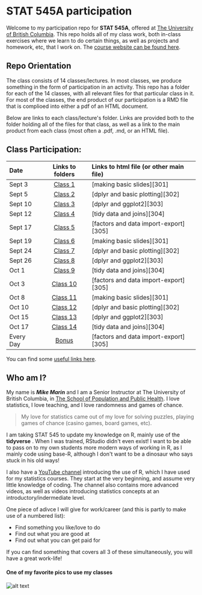 # STAT 545A participation

Welcome to my participation repo for __STAT 545A__, offered at [The University of British Columbia](www.ubc.ca).  This repo holds all of my class work, both in-class exercises where we learn to do certain things, as well as projects and homework, etc, that I work on.  The [course website can be found here](https://stat545.stat.ubc.ca).

## Repo Orientation

The class consists of 14 classes/lectures.  In most classes, we produce something in the form of participation in an activity.  This repo has a folder for each of the 14 classes, with all relevant files for that particular class in it.  For most of the classes, the end product of our participation is a RMD file that is complioed into either a pdf of an HTML document.

Below are links to each class/lecture's folder.  Links are provided both to the folder holding all of the files for that class, as well as a link to the main product from each class (most often a .pdf, .md, or an HTML file).



## Class Participation:
|   Date   | Links to folders  | Links to html file (or other main file)    | 
|:---------|:-----------------:|:--------------------------------|
| Sept 3  | [Class 1][Class01] | [making basic slides][301] |
| Sept 5  | [Class 2][Class02] | [dplyr and basic plotting][302] |
| Sept 10    | [Class 3][Class03] | [dplyr and ggplot2][303] |
| Sept 12   | [Class 4][Class04] | [tidy data and joins][304] |
| Sept 17   | [Class 5][Class05] | [factors and data import-export][305] |
| Sept 19  | [Class 6][Class06] | [making basic slides][301] |
| Sept 24  | [Class 7][Class06] | [dplyr and basic plotting][302] |
| Sept 26    | [Class 8][Class08] | [dplyr and ggplot2][303] |
| Oct 1   | [Class 9][Class09] | [tidy data and joins][304] |
| Oct 3   | [Class 10][Class10] | [factors and data import-export][305] |
| Oct 8  | [Class 11][Class11] | [making basic slides][301] |
| Oct 10  | [Class 12][Class12] | [dplyr and basic plotting][302] |
| Oct 15    | [Class 13][Class13] | [dplyr and ggplot2][303] |
| Oct 17   | [Class 14][Class14] | [tidy data and joins][304] |
| Every Day   | [Bonus][Bonus Material] | [factors and data import-export][305] |


[Class01]: <https://github.com/MarinStatsLectures/STAT545A-participation/tree/master/Class01>
[Class02]: <https://github.com/MarinStatsLectures/STAT545A-participation/tree/master/Class02> 
[Class03]: <https://github.com/MarinStatsLectures/STAT545A-participation/tree/master/Class03> 
[Class04]: <https://www.youtube.com/watch?v=dQw4w9WgXcQ> 
[Class05]: <https://github.com/MarinStatsLectures/STAT545A-participation/tree/master/Class05>
[Class06]: <https://github.com/MarinStatsLectures/STAT545A-participation/tree/master/Class06> 
[Class07]: <https://github.com/MarinStatsLectures/STAT545A-participation/tree/master/Class07> 
[Class08]: <https://github.com/MarinStatsLectures/STAT545A-participation/tree/master/Class08>
[Class09]: <https://github.com/MarinStatsLectures/STAT545A-participation/tree/master/Class09>
[Class10]: <https://github.com/MarinStatsLectures/STAT545A-participation/tree/master/Class10>
[Class11]: <https://github.com/MarinStatsLectures/STAT545A-participation/tree/master/Class11>
[Class12]: <https://github.com/MarinStatsLectures/STAT545A-participation/tree/master/Class12> 
[Class13]: <https://github.com/MarinStatsLectures/STAT545A-participation/tree/master/Class13> 
[Class14]: <https://github.com/MarinStatsLectures/STAT545A-participation/tree/master/Class14>
[Bonus Material]: <https://www.youtube.com/watch?v=mxzgwJ8tSE0>



You can find some [useful links here](https://github.com/MarinStatsLectures/STAT545-participation/blob/master/navigating_github.md).

## Who am I?

My name is _**Mike Marin**_ and I am a Senior Instructor at The University of British Columbia, in [The School of Population and Public Health](www.spph.ubc.ca).  I love statistics, I love teaching, and I love randomness and games of chance.  

>My love for statistics came out of my love for solving puzzles, playing games of chance (casino games, board games, etc).  

I am taking STAT 545 to update my knowledge on R, mainly use of the __tidyverse__ .  When I was trained, RStudio didn't even exist!  I want to be able to pass on to my own students more modern ways of working in R, as I mainly code using base-R, although I don't want to be a dinosaur who says stuck in his old ways!

I also have a [YouTube channel](https://www.youtube.com/marinstatlectures) introducing the use of R, which I have used for my statistics courses. They start at the very beginning, and assume very little knowledge of coding.  The channel also contains more advanced videos, as well as videos introducing statistics concepts at an introductory/indermediate level.

One piece of adivce I will give for work/career (and this is partly to make use of a numbered list):

- Find something you like/love to do
- Find out what you are good at
- Find out what you can get paid for

If you can find something that covers all 3 of these simultaneously, you will have a great work-life!

#### One of my favorite pics to use my classes

![alt text](https://chemicalstatistician.files.wordpress.com/2014/05/pregnant.jpg)
